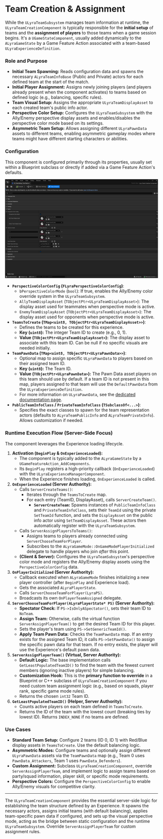 # Team Creation & Assignment

While the `ULyraTeamSubsystem` manages team information at runtime, the `ULyraTeamCreationComponent` is typically responsible for the **initial setup** of teams and the **assignment of players** to those teams when a game session begins. It's a `UGameStateComponent`, usually added dynamically to the `ALyraGameState` by a Game Feature Action associated with a team-based `ULyraExperienceDefinition`.

### Role and Purpose

* **Initial Team Spawning:** Reads configuration data and spawns the necessary `ALyraTeamInfoBase` (Public and Private) actors for each defined team at the start of the match.
* **Initial Player Assignment:** Assigns newly joining players (and players already present when the component activates) to teams based on defined logic (e.g., balancing, specific rules).
* **Team Visual Setup:** Assigns the appropriate `ULyraTeamDisplayAsset` to each created team's public info actor.
* **Perspective Color Setup:** Configures the `ULyraTeamSubsystem` with the Ally/Enemy perspective display assets and enables/disables the perspective color mode based on its settings.
* **Asymmetric Team Setup:** Allows assigning different `ULyraPawnData` assets to different teams, enabling asymmetric gameplay modes where teams might have different starting characters or abilities.

### Configuration

This component is configured primarily through its properties, usually set within a Blueprint subclass or directly if added via a Game Feature Action's defaults.

<img src=".gitbook/assets/image (22) (1).png" alt="" title="Setting up two teams with perspective colour mode on">

* **`PerspectiveColorConfig` (`FLyraPerspectiveColorConfig`)**:
  * `bPerspectiveColorMode` (`bool`): If true, enables the Ally/Enemy color override system in the `ULyraTeamSubsystem`.
  * `AllyTeamDisplayAsset` (`TObjectPtr<ULyraTeamDisplayAsset>`): The display asset used for teammates when perspective mode is active.
  * `EnemyTeamDisplayAsset` (`TObjectPtr<ULyraTeamDisplayAsset>`): The display asset used for opponents when perspective mode is active.
* **`TeamsToCreate` (`TMap<uint8, TObjectPtr<ULyraTeamDisplayAsset>>`)**:
  * Defines the teams to be created for this experience.
  * **Key (`uint8`):** The integer Team ID to create (e.g., 0, 1).
  * **Value (`TObjectPtr<ULyraTeamDisplayAsset>`):** The display asset to associate with this team ID. Can be null if no specific visuals are needed initially.
* **`TeamPawnData` (`TMap<uint8, TObjectPtr<ULyraPawnData>>`)**:
  * Optional map to assign specific `ULyraPawnData` to players based on their assigned team ID.
  * **Key (`uint8`):** The Team ID.
  * **Value (`TObjectPtr<ULyraPawnData>`):** The Pawn Data asset players on this team should use by default. If a team ID is not present in this map, players assigned to that team will use the `DefaultPawnData` from the `ULyraExperienceDefinition`.
  * For more information on `ULyraPawnData`, see the [dedicated documentation page](../gameframework-and-experience/experience-primary-assets/lyrapawndata.md).
* **`PublicTeamInfoClass` / `PrivateTeamInfoClass` (`TSubclassOf<...>`)**:
  * Specifies the exact classes to spawn for the team representation actors (defaults to `ALyraTeamPublicInfo` and `ALyraTeamPrivateInfo`). Allows customization if needed.

### Runtime Execution Flow (Server-Side Focus)

The component leverages the Experience loading lifecycle.

1. **Activation (`BeginPlay` & `OnExperienceLoaded`):**
   * The component is typically added to the `ALyraGameState` by a `UGameFeatureAction_AddComponents`.
   * Its `BeginPlay` registers a high-priority callback (`OnExperienceLoaded`) with the `ULyraExperienceManagerComponent`.
   * When the Experience finishes loading, `OnExperienceLoaded` is called.
2. **`OnExperienceLoaded` (Server Authority):**
   * Calls `ServerCreateTeams()`:
     * Iterates through the `TeamsToCreate` map.
     * For each entry (TeamID, DisplayAsset), calls `ServerCreateTeam()`.
       * **`ServerCreateTeam`:** Spawns instances of `PublicTeamInfoClass` and `PrivateTeamInfoClass`, sets their `TeamId` using the private `SetTeamId` function, and sets the `DisplayAsset` on the public info actor using `SetTeamDisplayAsset`. These actors then automatically register with the `ULyraTeamSubsystem`.
   * Calls `ServerAssignPlayersToTeams()`:
     * Assigns teams to players already connected using `ServerChooseTeamForPlayer`.
     * Subscribes to the `ALyraGameMode::OnGameModePlayerInitialized` delegate to handle players who join _after_ this point.
   * **(Client & Server):** Configures the `ULyraTeamSubsystem`'s perspective color mode and registers the Ally/Enemy display assets using the `PerspectiveColorConfig` data.
3. **`OnPlayerInitialized` (Server Authority):**
   * Callback executed when `ALyraGameMode` finishes initializing a new player controller (after `BeginPlay` and Experience load).
   * Gets the associated `ALyraPlayerState`.
   * Calls `ServerChooseTeamForPlayer(LyraPS)`.
   * Broadcasts its own `OnPlayerTeamAssigned` delegate.
4. **`ServerChooseTeamForPlayer(ALyraPlayerState* PS)` (Server Authority):**
   * **Spectator Check:** If `PS->IsOnlyASpectator()`, sets their team ID to `NoTeam`.
   * **Assign Team:** Otherwise, calls the virtual function `ServerAssignPlayerTeam()` to get the desired Team ID for this player.
   * Sets the player's team using `PS->SetGenericTeamId()`.
   * **Apply Team Pawn Data:** Checks the `TeamPawnData` map. If an entry exists for the assigned Team ID, it calls `PS->SetPawnData()` to assign the specific pawn data for that team. If no entry exists, the player will use the Experience's default pawn data.
5. **`ServerAssignPlayerTeam()` (Virtual, Server Authority):**
   * **Default Logic:** The base implementation calls `GetLeastPopulatedTeamID()` to find the team with the fewest current members (ignoring inactive players) for simple balancing.
   * **Customization Hook:** This is the **primary function to override** in a Blueprint or C++ subclass of `ULyraTeamCreationComponent` if you need custom team assignment logic (e.g., based on squads, player rank, specific game mode rules).
   * Returns the chosen `int32` Team ID.
6. **`GetLeastPopulatedTeamID()` (Helper, Server Authority):**
   * Counts active players on each team defined in `TeamsToCreate`.
   * Returns the ID of the team with the lowest count (breaking ties by lowest ID). Returns `INDEX_NONE` if no teams are defined.

### Use Cases

* **Standard Team Setup:** Configure 2 teams (ID 0, ID 1) with Red/Blue display assets in `TeamsToCreate`. Use the default balancing logic.
* **Asymmetric Modes:** Configure teams and optionally assign different `ULyraPawnData` assets via the `TeamPawnData` map (e.g., Team 0 uses `PawnData_Attackers`, Team 1 uses `PawnData_Defenders`).
* **Custom Assignment:** Subclass `ULyraTeamCreationComponent`, override `ServerAssignPlayerTeam`, and implement logic to assign teams based on party/squad information, player skill, or specific mode requirements.
* **Perspective Colors:** Configure the `PerspectiveColorConfig` to enable Ally/Enemy visuals for competitive clarity.

***

The `ULyraTeamCreationComponent` provides the essential server-side logic for establishing the team structure defined by an Experience. It spawns the necessary actors, assigns initial teams (with default balancing), applies team-specific pawn data if configured, and sets up the visual perspective mode, acting as the bridge between static configuration and the runtime `ULyraTeamSubsystem`. Override `ServerAssignPlayerTeam` for custom assignment rules.
